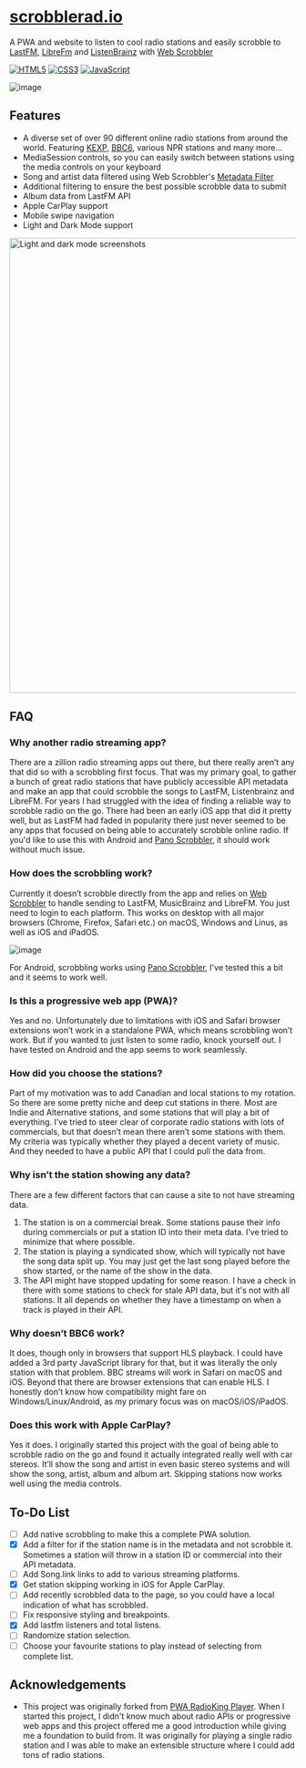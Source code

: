 # [scrobblerad.io](https://scrobblerad.io)
A PWA and website to listen to cool radio stations and easily scrobble to [LastFM](https://last.fm), [LibreFm](https://libre.fm) and [ListenBrainz](https://listenbrainz.org) with [Web Scrobbler](https://web-scrobbler.com)

[![HTML5](https://img.shields.io/badge/HTML-FF4500?style=for-the-badge&logo=html5&logoColor=white)](#) [![CSS3](https://img.shields.io/badge/CSS-0077B5?&style=for-the-badge&logo=css3&logoColor=white)](#) [![JavaScript](https://img.shields.io/badge/JavaScript-323330?style=for-the-badge&logo=javascript&logoColor=F7DF1E)](#)

![image](https://github.com/user-attachments/assets/bedece54-1ae3-44b0-a683-360698c612b7)

## Features 
- A diverse set of over 90 different online radio stations from around the world. Featuring [KEXP](https://kexp.org), [BBC6](https://www.bbc.co.uk/sounds/play/live:bbc_6music), various NPR stations and many more...
- MediaSession controls, so you can easily switch between stations using the media controls on your keyboard
- Song and artist data filtered using Web Scrobbler's [Metadata Filter](https://github.com/web-scrobbler/metadata-filter)
- Additional filtering to ensure the best possible scrobble data to submit
- Album data from LastFM API
- Apple CarPlay support
- Mobile swipe navigation
- Light and Dark Mode support

<img width="798" alt="Light and dark mode screenshots" src="https://github.com/user-attachments/assets/b7dd3ff9-0724-4293-b981-dcd425f9521e">


## FAQ
### Why another radio streaming app?
There are a zillion radio streaming apps out there, but there really aren’t any that did so with a scrobbling first focus. That was my primary goal, to gather a bunch of great radio stations that have publicly accessible API metadata and make an app that could scrobble the songs to LastFM, Listenbrainz and LibreFM. For years I had struggled with the idea of finding a reliable way to scrobble radio on the go. There had been an early iOS app that did it pretty well, but as LastFM had faded in popularity there just never seemed to be any apps that focused on being able to accurately scrobble online radio. If you'd like to use this with Android and [Pano Scrobbler](https://github.com/kawaiiDango/pano-scrobbler), it should work without much issue. 

### How does the scrobbling work?
Currently it doesn’t scrobble directly from the app and relies on [Web Scrobbler](https://web-scrobbler.com) to handle sending to LastFM, MusicBrainz and LibreFM. You just need to login to each platform. This works on desktop with all major browsers (Chrome, Firefox, Safari etc.) on macOS, Windows and Linus, as well as iOS and iPadOS.

![image](https://github.com/user-attachments/assets/14da3e92-ecdf-4669-8e46-d44f83296c4a)

For Android, scrobbling works using [Pano Scrobbler](https://github.com/kawaiiDango/pano-scrobbler), I've tested this a bit and it seems to work well.  

### Is this a progressive web app (PWA)?
Yes and no. Unfortunately due to limitations with iOS and Safari browser extensions won’t work in a standalone PWA, which means scrobbling won’t work. But if you wanted to just listen to some radio, knock yourself out. I have tested on Android and the app seems to work seamlessly. 

### How did you choose the stations?
Part of my motivation was to add Canadian and local stations to my rotation. So there are some pretty niche and deep cut stations in there. Most are Indie and Alternative stations, and some stations that will play a bit of everything. I’ve tried to steer clear of corporate radio stations with lots of commercials, but that doesn’t mean there aren’t some stations with them. My criteria was typically whether they played a decent variety of music. And they needed to have a public API that I could pull the data from.

### Why isn’t the station showing any data?
There are a few different factors that can cause a site to not have streaming data.
1. The station is on a commercial break. Some stations pause their info during commercials or put a station ID into their meta data. I’ve tried to minimize that where possible. 
2. The station is playing a syndicated show, which will typically not have the song data split up. You may just get the last song played before the show started, or the name of the show in the data. 
3. The API might have stopped updating for some reason. I have a check in there with some stations to check for stale API data, but it's not with all stations. It all depends on whether they have a timestamp on when a track is played in their API. 

### Why doesn’t BBC6 work?
It does, though only in browsers that support HLS playback. I could have added a 3rd party JavaScript library for that, but it was literally the only station with that problem. BBC streams will work in Safari on macOS and iOS. Beyond that there are browser extensions that can enable HLS. I honestly don’t know how compatibility might fare on Windows/Linux/Android, as my primary focus was on macOS/iOS/iPadOS. 

### Does this work with Apple CarPlay?
Yes it does. I originally started this project with the goal of being able to scrobble radio on the go and found it actually integrated really well with car stereos. It’ll show the song and artist in even basic stereo systems and will show the song, artist, album and album art. Skipping stations now works well using the media controls.

## To-Do List
- [ ] Add native scrobbling to make this a complete PWA solution.
- [X] Add a filter for if the station name is in the metadata and not scrobble it. Sometimes a station will throw in a station ID or commercial into their API metadata.
- [ ] Add Song.link links to add to various streaming platforms.
- [X] Get station skipping working in iOS for Apple CarPlay.
- [ ] Add recently scrobbled data to the page, so you could have a local indication of what has scrobbled.
- [ ] Fix responsive styling and breakpoints.
- [X] Add lastfm listeners and total listens.
- [ ] Randomize station selection.
- [ ] Choose your favourite stations to play instead of selecting from complete list.

## Acknowledgements
- This project was originally forked from [PWA RadioKing Player](https://github.com/lunar-d/PWA-RadioKing-Player). When I started this project, I didn't know much about radio APIs or progressive web apps and this project offered me a good introduction while giving me a foundation to build from. It was originally for playing a single radio station and I was able to make an extensible structure where I could add tons of radio stations. 
